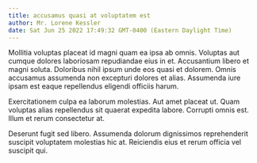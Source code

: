 ```yaml
---
title: accusamus quasi at voluptatem est
author: Mr. Lorene Kessler
date: Sat Jun 25 2022 17:49:32 GMT-0400 (Eastern Daylight Time)
---
```

Mollitia voluptas placeat id magni quam ea ipsa ab omnis. Voluptas aut cumque dolores laboriosam repudiandae eius in et. Accusantium libero et magni soluta. Doloribus nihil ipsum unde eos quasi et dolorem. Omnis accusamus assumenda non excepturi dolores et alias. Assumenda iure ipsam est eaque repellendus eligendi officiis harum.

 Exercitationem culpa ea laborum molestias. Aut amet placeat ut. Quam voluptas alias repellendus sit quaerat expedita labore. Corrupti omnis est. Illum et rerum consectetur at.

 Deserunt fugit sed libero. Assumenda dolorum dignissimos reprehenderit suscipit voluptatem molestias hic at. Reiciendis eius et rerum officia vel suscipit qui.